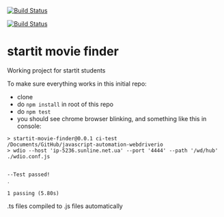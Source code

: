 [![Build Status](https://travis-ci.org/StartITProtractorJS/javascript-automation-webdriverio.svg?branch=master)](https://travis-ci.org/StartITProtractorJS/javascript-automation-webdriverio)

[![Build Status](https://travis-ci.org/StartITProtractorJS/6-starit-js-ui-automation-RoukSonix.svg?branch=master)](https://travis-ci.org/StartITProtractorJS/6-starit-js-ui-automation-RoukSonix)

# startit movie finder
Working project for startit students


To make sure everything works in this initial repo:
- clone
- do `npm install` in root of this repo
- do `npm test`
- you should see chrome browser blinking, and something like this in console:
```
> startit-movie-finder@0.0.1 ci-test 
/Documents/GitHub/javascript-automation-webdriverio
> wdio --host 'ip-5236.sunline.net.ua' --port '4444' --path '/wd/hub'  ./wdio.conf.js


--Test passed!
․

1 passing (5.80s)
```


.ts files compiled to .js files automatically
